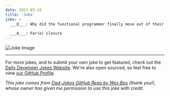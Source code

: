 ```yaml
---
date: 2022-03-16
title: 'Joke'
joke: >
  ___Q___: Why did the functional programmer finally move out of their house?
  
  ___A___: For(e) closure
---
```



![Joke Image](https://private.xtrp.io/projects/DailyDeveloperJokes/public_image_server/images/5e1259b02befe.png)

---

For more jokes, and to submit your own joke to get featured, check out the [Daily Developer Jokes Website](https://dailydeveloperjokes.github.io/). We're also open sourced, so feel free to view [our GitHub Profile](https://github.com/dailydeveloperjokes).


_This joke comes from [Dad-Jokes GitHub Repo by Wes Bos](https://github.com/wesbos/dad-jokes) (thank you!), whose owner has given me permission to use this joke with credit._

<!--
Joke text:
**Q**: Why did the functional programmer finally move out of their house?

**A**: For(e) closure
 -->


